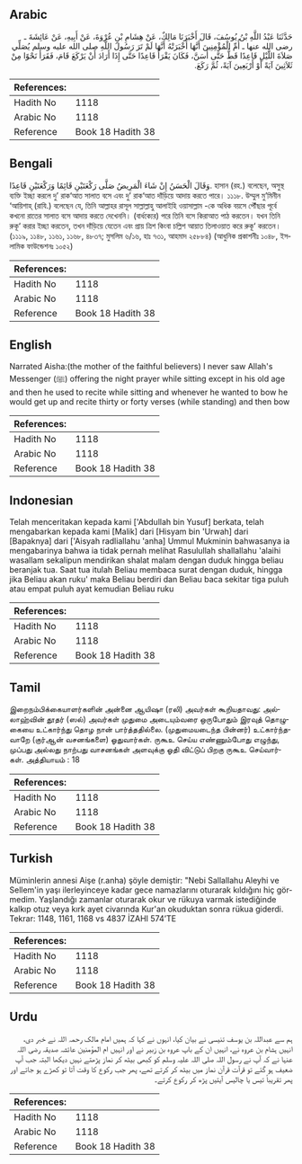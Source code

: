 ## Arabic


<div dir="rtl" lang="ar" style={{fontSize:'larger',backgroundColor:'#f8f9fa',padding:20}}>
حَدَّثَنَا عَبْدُ اللَّهِ بْنُ يُوسُفَ، قَالَ أَخْبَرَنَا مَالِكٌ، عَنْ هِشَامِ بْنِ عُرْوَةَ، عَنْ أَبِيهِ، عَنْ عَائِشَةَ ـ رضى الله عنها ـ أُمِّ الْمُؤْمِنِينَ أَنَّهَا أَخْبَرَتْهُ أَنَّهَا لَمْ تَرَ رَسُولَ اللَّهِ صلى الله عليه وسلم يُصَلِّي صَلاَةَ اللَّيْلِ قَاعِدًا قَطُّ حَتَّى أَسَنَّ، فَكَانَ يَقْرَأُ قَاعِدًا حَتَّى إِذَا أَرَادَ أَنْ يَرْكَعَ قَامَ، فَقَرَأَ نَحْوًا مِنْ ثَلاَثِينَ آيَةً أَوْ أَرْبَعِينَ آيَةً، ثُمَّ رَكَعَ‏.‏
</div>
<div style={{backgroundColor:'#f8f9fa',padding:20, marginBottom: 10}}><table> <thead> <tr> <th>References:</th> <th></th> </tr> </thead> <tbody><tr><td>Hadith No</td><td>1118</td></tr><tr><td>Arabic No</td><td>1118</td></tr><tr><td>Reference</td><td>Book 18 Hadith 38</td></tr></tbody></table></div>

## Bengali


<div dir="ltr" lang="bn" style={{fontSize:'larger',backgroundColor:'#f8f9fa',padding:20}}>
وَقَالَ الْحَسَنُ إِنْ شَاءَ الْمَرِيضُ صَلَّى رَكْعَتَيْنِ قَائِمًا وَرَكْعَتَيْنِ قَاعِدًا. হাসান (রহ.) বলেছেন, অসুস্থ ব্যক্তি ইচ্ছা করলে দু’ রাক‘আত সালাত বসে এবং দু’ রাক‘আত দাঁড়িয়ে আদায় করতে পারে। ১১১৮. উম্মুল মু’মিনীন ‘আয়িশাহ্ (রাযি.) বলেছেন যে, তিনি আল্লাহর রাসূল সাল্লাল্লাহু আলাইহি ওয়াসাল্লাম -কে অধিক বয়সে পৌঁছার পূর্বে কখনো রাতের সালাত বসে আদায় করতে দেখেননি। (বার্ধক্যের) পরে তিনি বসে কিরাআত পাঠ করতেন। যখন তিনি রুকূ‘ করার ইচ্ছা করতেন, তখন দাঁড়িয়ে যেতেন এবং প্রায় ত্রিশ কিংবা চল্লিশ আয়াত তিলাওয়াত করে রুকূ‘ করতেন। (১১১৯, ১১৪৮, ১১৬১, ১১৬৮, ৪৮৩৭; মুসলিম ৬/১৬, হাঃ ৭৩১, আহমাদ ২৫৮৮৪) (আধুনিক প্রকাশনীঃ ১০৪৮, ইসলামিক ফাউন্ডেশনঃ ১০৫২)
</div>
<div style={{backgroundColor:'#f8f9fa',padding:20, marginBottom: 10}}><table> <thead> <tr> <th>References:</th> <th></th> </tr> </thead> <tbody><tr><td>Hadith No</td><td>1118</td></tr><tr><td>Arabic No</td><td>1118</td></tr><tr><td>Reference</td><td>Book 18 Hadith 38</td></tr></tbody></table></div>

## English


<div dir="ltr" lang="en" style={{fontSize:'larger',backgroundColor:'#f8f9fa',padding:20}}>
Narrated Aisha:(the mother of the faithful believers) I never saw Allah's Messenger (ﷺ) offering the night prayer while sitting except in his old age and then he used to recite while sitting and whenever he wanted to bow he would get up and recite thirty or forty verses (while standing) and then bow
</div>
<div style={{backgroundColor:'#f8f9fa',padding:20, marginBottom: 10}}><table> <thead> <tr> <th>References:</th> <th></th> </tr> </thead> <tbody><tr><td>Hadith No</td><td>1118</td></tr><tr><td>Arabic No</td><td>1118</td></tr><tr><td>Reference</td><td>Book 18 Hadith 38</td></tr></tbody></table></div>

## Indonesian


<div dir="ltr" lang="id" style={{fontSize:'larger',backgroundColor:'#f8f9fa',padding:20}}>
Telah menceritakan kepada kami ['Abdullah bin Yusuf] berkata, telah mengabarkan kepada kami [Malik] dari [Hisyam bin 'Urwah] dari [Bapaknya] dari ['Aisyah radliallahu 'anha] Ummul Mukminin bahwasanya ia mengabarinya bahwa ia tidak pernah melihat Rasulullah shallallahu 'alaihi wasallam sekalipun mendirikan shalat malam dengan duduk hingga beliau beranjak tua. Saat tua itulah Beliau membaca surat dengan duduk, hingga jika Beliau akan ruku' maka Beliau berdiri dan Beliau baca sekitar tiga puluh atau empat puluh ayat kemudian Beliau ruku
</div>
<div style={{backgroundColor:'#f8f9fa',padding:20, marginBottom: 10}}><table> <thead> <tr> <th>References:</th> <th></th> </tr> </thead> <tbody><tr><td>Hadith No</td><td>1118</td></tr><tr><td>Arabic No</td><td>1118</td></tr><tr><td>Reference</td><td>Book 18 Hadith 38</td></tr></tbody></table></div>

## Tamil


<div dir="ltr" lang="ta" style={{fontSize:'larger',backgroundColor:'#f8f9fa',padding:20}}>
இறைநம்பிக்கையாளர்களின் அன்னை ஆயிஷா (ரலி) அவர்கள் கூறியதாவது: அல்லாஹ்வின் தூதர் (ஸல்) அவர்கள் முதுமை அடையும்வரை ஒருபோதும் இரவுத் தொழுகையை உட்கார்ந்து தொழ நான் பார்த்ததில்லை. (முதுமையடைந்த பின்னர்) உட்கார்ந்தவாறே (குர்ஆன் வசனங்களை) ஓதுவார்கள். ருகூஉ செய்ய எண்ணும்போது எழுந்து, முப்பது அல்லது நாற்பது வாசனங்கள் அளவுக்கு ஓதி விட்டுப் பிறகு ருகூஉ செய்வார்கள். அத்தியாயம் : 18
</div>
<div style={{backgroundColor:'#f8f9fa',padding:20, marginBottom: 10}}><table> <thead> <tr> <th>References:</th> <th></th> </tr> </thead> <tbody><tr><td>Hadith No</td><td>1118</td></tr><tr><td>Arabic No</td><td>1118</td></tr><tr><td>Reference</td><td>Book 18 Hadith 38</td></tr></tbody></table></div>

## Turkish


<div dir="ltr" lang="tr" style={{fontSize:'larger',backgroundColor:'#f8f9fa',padding:20}}>
Müminlerin annesi Aişe (r.anha) şöyle demiştir: "Nebi Sallallahu Aleyhi ve Sellem'in yaşı ilerleyinceye kadar gece namazlarını oturarak kıldığını hiç gör­medim. Yaşlandığı zamanlar oturarak okur ve rükuya varmak istediğinde kalkıp otuz veya kırk ayet civarında Kur'an okuduktan sonra rükua giderdi. Tekrar: 1148, 1161, 1168 vs 4837 İZAHI 574’TE
</div>
<div style={{backgroundColor:'#f8f9fa',padding:20, marginBottom: 10}}><table> <thead> <tr> <th>References:</th> <th></th> </tr> </thead> <tbody><tr><td>Hadith No</td><td>1118</td></tr><tr><td>Arabic No</td><td>1118</td></tr><tr><td>Reference</td><td>Book 18 Hadith 38</td></tr></tbody></table></div>

## Urdu


<div dir="rtl" lang="ur" style={{fontSize:'larger',backgroundColor:'#f8f9fa',padding:20}}>
ہم سے عبداللہ بن یوسف تنیسی نے بیان کیا، انہوں نے کہا کہ ہمیں امام مالک رحمہ اللہ نے خبر دی، انہیں ہشام بن عروہ نے، انہیں ان کے باپ عروہ بن زبیر نے اور انہیں ام المؤمنین عائشہ صدیقہ رضی اللہ عنہا نے کہ آپ نے رسول اللہ صلی اللہ علیہ وسلم کو کبھی بیٹھ کر نماز پڑھتے نہیں دیکھا البتہ جب آپ ضعیف ہو گئے تو قرآت قرآن نماز میں بیٹھ کر کرتے تھے، پھر جب رکوع کا وقت آتا تو کھڑے ہو جاتے اور پھر تقریباً تیس یا چالیس آیتیں پڑھ کر رکوع کرتے۔
</div>
<div style={{backgroundColor:'#f8f9fa',padding:20, marginBottom: 10}}><table> <thead> <tr> <th>References:</th> <th></th> </tr> </thead> <tbody><tr><td>Hadith No</td><td>1118</td></tr><tr><td>Arabic No</td><td>1118</td></tr><tr><td>Reference</td><td>Book 18 Hadith 38</td></tr></tbody></table></div>